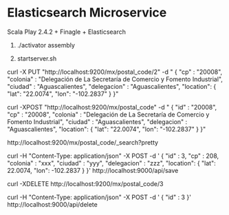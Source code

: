 Elasticsearch Microservice
=================================

Scala Play 2.4.2 + Finagle +  Elasticsearch 


1) ./activator assembly


2) startserver.sh


curl -X PUT "http://localhost:9200/mx/postal_code/2" -d "
{
    \"cp\"         : \"20008\",
    \"colonia\"    : \"Delegación de La Secretaría de Comercio y Fomento Industrial\",
    \"ciudad\"     : \"Aguascalientes\",
    \"delegacion\" : \"Aguascalientes\",
    \"location\": {
        \"lat\": \"22.0074\",
        \"lon\": \"-102.2837\"
    }
}"


curl -XPOST "http://localhost:9200/mx/postal_code" -d "
{
	\"id\"         : \"20008\",
    \"cp\"         : \"20008\",
    \"colonia\"    : \"Delegación de La Secretaría de Comercio y Fomento Industrial\",
    \"ciudad\"     : \"Aguascalientes\",
    \"delegacion\" : \"Aguascalientes\",
    \"location\": {
        \"lat\": \"22.0074\",
        \"lon\": \"-102.2837\"
    }
}"


http://localhost:9200/mx/postal_code/_search?pretty


curl -H "Content-Type: application/json" -X POST -d '
{
    "id"         : 3,
    "cp"         : 208,
    "colonia"    : "xxx",
    "ciudad"     : "yyy",
    "delegacion" : "zzz",
    "location": {
        "lat": 22.0074,
        "lon": -102.2837
    }
}' http://localhost:9000/api/save


curl -XDELETE http://localhost:9200/mx/postal_code/3


curl -H "Content-Type: application/json" -X POST -d '
{
    "id"         : 3
}' http://localhost:9000/api/delete